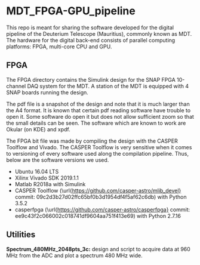 # MDT_FPGA-GPU_pipeline

This repo is meant for sharing the software developed for the digital pipeline
of the Deuterium Telescope (Mauritius), commonly known as MDT. The hardware for
the digital back-end consists of parallel computing platforms: FPGA, multi-core
CPU and GPU.

## FPGA

The FPGA directory contains the Simulink design for the SNAP FPGA 10-channel
DAQ system for the MDT. A station of the MDT is equipped with 4 SNAP boards
running the design.

The pdf file is a snapshot of the design and note that it is much larger than
the A4 format. It is known that certain pdf reading software have trouble to
open it. Some software do open it but does not allow sufficient zoom so that
the small details can be seen. The software which are known to work are Okular
(on KDE) and xpdf.

The FPGA bit file was made by compiling the design with the CASPER Toolflow and
Vivado. The CASPER Toolflow is very sensitive when it comes to versioning of
every software used along the compilation pipeline. Thus, below are the
software versions we used.

- Ubuntu 16.04 LTS
- Xilinx Vivado SDK 2019.1.1
- Matlab R2018a with Simulink
- CASPER Toolflow (\url{https://github.com/casper-astro/mlib_devel}
           commit: 09c2d3b27d02ffc65bf0b3d1954df4f5af62c6db) with Python 3.5.2
- casperfpga (\url{https://github.com/casper-astro/casperfpga}
           commit: ee9c43f2c066002c018741df9604aa751f413e69) with Python 2.7.16


## Utilities

**Spectrum_480MHz_2048pts_3c:** design and script to acquire data at 960 MHz
from the ADC and plot a spectrum 480 MHz wide.
